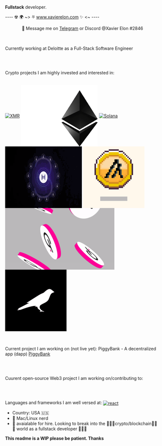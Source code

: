  **Fullstack** developer.

---- ☢️ 🌍 ~> ⛧ www.xavierelon.com ✨ <~ ----


<p align="center"> 💬 Message me on <a href="https://t.me/xavierelon">Telegram</a> or Discord @Xavier Elon #2846</p>
<br><br>
Currently working at Deloitte as a Full-Stack Software Engineer

<br><br>

Crypto projects I am highly invested and interested in:
<br><br>

<a href="https://www.getmonero.org/"><img height="200px" align="center" alt="XMR" src="/xmr-monero.gif" /></a>
<a href="https://ethereum.org/en/"><img height="200px" margin-left="-30px" align="center" alt="Ethereum" src="/eth.gif" /></a>
<a href="https://solana.com/"><img height="200px" align="center" alt="Solana" src="/solana.gif" /></a>
<a href="https://hedera.com/"><img height="200px" width="250px" align="center" alt="Hedera" src="/hedera-hashgraph-hbar.gif" /></a>
<a href="https://www.algorand.com/futurefi/"><img height="200px" align="center" alt="Algorand" src="/algorand.gif" /></a>
<a href="https://polkadot.network/"><img height="200px" align="center" alt="Polkadot" src="/polkadot.gif" /></a>
<a href="https://kusama.network/"><img height="200px" align="center" alt="Kusama" src="/kusama.gif" /></a>


<br><br>
Current project I am working on (not live yet): PiggyBank - A decentralized app (dapp) <a href='https://github.com/XavierElon/piggybank'>PiggyBank</a>

<br><br>

Cuurent open-source Web3 project I am working on/contributing to: 

<br><br>

Languages and frameworks I am well versed at:
<a href=""><img height="200px" align="center" alt="react" src="/react.jpg" /></a>


<!--
<p align="right"><strong>💀 🔪 👨🏻‍💻 building <a href="https://tinyhttp.v1rtl.site"><code>tinyhttp</code></a>, (not actually) working at <a href="https://rainbow.me"><code>rainbow 🌈</code></a>, <a href="https://brandname.tech"><code>brandname 🅱️</code></a> and <a href="https://pmnd.rs"><code>poimandres ⚫</code></a>

<sub>
  <h4>my http middlewares:</h4>
  <h5>node.js</h5>
  <ul>
    <li><a href="https://github.com/talentlessguy/milliparsec">body parser</a></li>
    <li><a href="https://github.com/talentlessguy/tinyws"><code>req.ws</code></a></li>
  </ul>
  <h5>deno</h5>
  <ul>
    <li><a href="https://github.com/deno-libs/gql">graphql</a></li>
    <li><a href="https://github.com/deno-libs/compression">compression</a></li>
    <li><a href="https://github.com/deno-libs/parsec">body parser</a></li>
  </ul>
</sub>
  
<p>

  <a href="https://v1rtl.site"><img src="https://i.pinimg.com/originals/c5/c3/f5/c5c3f5ff8adf868c95b6d1c4a27519f7.gif" height="200px" alt="emoji" /> ẹ̷͓̻͚̌̏̈́͆̉n̶̹̗̘͍͈͋t̷͍͇̮̄̀͑́ȩ̴̰͙̲̈r̶̳̻̪̗͐̈́̓ ̵̰̭̺̲͛m̷͍͕̺̎̀̃͛̆͜ͅý̷̠̋͂̆͝ ̵̩̺̲̎̎̒͘͘m̸̰̄í̴͇̄͜n̴͎̺̮͇͗̔̽̋̌ḑ̵͔̍̏̊̋</a>
  <a href="https://v1rtl.site/support"><img height="250px" align="center" alt="Support" src="/eth.gif" /></a>  <a href="https://tinyhttp.v1rtl.site">
  <img src="https://tinyhttp.v1rtl.site/images/logo.svg" align="right" height="80px" /></a>
</p>

<sub>

##### contributing to other projects

- made logo for [smoldash](https://github.com/marvinhagemeister/smoldash)
- added Russian translation to [gotop](https://github.com/xxxserxxx/gotop)

</sub>

<p align="center">→ ⛧ tech i use ✨ ←</p>

<p align="center">
  <img src="https://api.iconify.design/logos:figma.svg" height="48px" width="48px" align="center" />
  <img src="https://api.iconify.design/logos:typescript-icon.svg" height="48px" width="48px" align="center" />
  <img src="https://api.iconify.design/vscode-icons:file-type-go-gopher.svg" height="48px" width="48px" align="center" />
  <img src="https://api.iconify.design/logos:react.svg" height="48px" width="48px" align="center" />
  <img src="https://api.iconify.design/vscode-icons:file-type-caddy.svg" height="48px" width="48px" align="center" />
  <img src="https://api.iconify.design/vscode-icons:file-type-light-pnpm.svg" height="48px" width="48px" align="center" />
  <img src="https://api.iconify.design/file-icons:nextjs.svg" height="48px" width="48px" align="center" />
  <img src="https://api.iconify.design/logos:graphql.svg" height="48px" width="48px" align="center" />
 </p>


_`data`_

-->

- Country: USA 🇺🇸
- 🍎 Mac/Linux nerd
- 👀 avaialable for hire. Looking to break into the 🔑🔑🔑crypto/blockchain🔑🔑🔑 world as a fullstack developer 🔑🔑🔑

**This readme is a WIP please be patient. Thanks**

<!--
**XavierElon1/XavierElon1** is a ✨ _special_ ✨ repository because its `README.md` (this file) appears on your GitHub profile.

Here are some ideas to get you started:

- 🔭 I’m currently working on ...
- 🌱 I’m currently learning ...
- 👯 I’m looking to collaborate on ...
- 🤔 I’m looking for help with ...
- 💬 Ask me about ...
- 📫 How to reach me: ...
- 😄 Pronouns: ...
- ⚡ Fun fact: ...
-->
